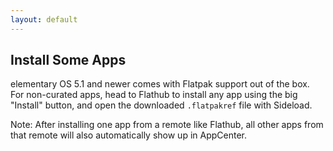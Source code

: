```yaml
---
layout: default
---
```

## Install Some Apps

elementary OS 5.1 and newer comes with Flatpak support out of the box. For non-curated apps, head to Flathub to install any app using the big "Install" button, and open the downloaded `.flatpakref` file with Sideload.

Note: After installing one app from a remote like Flathub, all other apps from that remote will also automatically show up in AppCenter.

